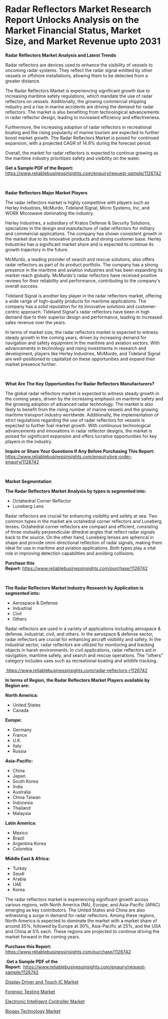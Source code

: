 <p><h1>Radar Reflectors Market Research Report Unlocks Analysis on the Market Financial Status, Market Size, and Market Revenue upto 2031</h1></p><p><strong>Radar Reflectors Market Analysis and Latest Trends</strong></p>
<p><p>Radar reflectors are devices used to enhance the visibility of vessels to oncoming radar systems. They reflect the radar signal emitted by other vessels or offshore installations, allowing them to be detected from a greater distance.</p><p>The Radar Reflectors Market is experiencing significant growth due to increasing maritime safety regulations, which mandate the use of radar reflectors on vessels. Additionally, the growing commercial shipping industry and a rise in marine accidents are driving the demand for radar reflectors. The market is also benefiting from technological advancements in radar reflector design, leading to increased efficiency and effectiveness.</p><p>Furthermore, the increasing adoption of radar reflectors in recreational boating and the rising popularity of marine tourism are expected to further boost market growth. The Radar Reflectors Market is poised for continued expansion, with a projected CAGR of 14.9% during the forecast period.</p><p>Overall, the market for radar reflectors is expected to continue growing as the maritime industry prioritizes safety and visibility on the water.</p></p>
<p><strong>Get a Sample PDF of the Report:&nbsp;</strong> <a href="https://www.reliablebusinessinsights.com/enquiry/request-sample/1126742">https://www.reliablebusinessinsights.com/enquiry/request-sample/1126742</a></p>
<p>&nbsp;</p>
<p><strong>Radar Reflectors Major Market Players</strong></p>
<p><p>The radar reflectors market is highly competitive with players such as Herley Industries, McMurdo, Tideland Signal, Micro Systems, Inc, and WORK Microwave dominating the industry. </p><p>Herley Industries, a subsidiary of Kratos Defense & Security Solutions, specializes in the design and manufacture of radar reflectors for military and commercial applications. The company has shown consistent growth in the market due to its innovative products and strong customer base. Herley Industries has a significant market share and is expected to continue its growth trajectory in the future.</p><p>McMurdo, a leading provider of search and rescue solutions, also offers radar reflectors as part of its product portfolio. The company has a strong presence in the maritime and aviation industries and has been expanding its market reach globally. McMurdo's radar reflectors have received positive reviews for their reliability and performance, contributing to the company's overall success.</p><p>Tideland Signal is another key player in the radar reflectors market, offering a wide range of high-quality products for maritime applications. The company has a solid reputation for its innovative solutions and customer-centric approach. Tideland Signal's radar reflectors have been in high demand due to their superior design and performance, leading to increased sales revenue over the years.</p><p>In terms of market size, the radar reflectors market is expected to witness steady growth in the coming years, driven by increasing demand for navigation and safety equipment in the maritime and aviation sectors. With advancements in technology and rising investments in research and development, players like Herley Industries, McMurdo, and Tideland Signal are well-positioned to capitalize on these opportunities and expand their market presence further.</p></p>
<p>&nbsp;</p>
<p><strong>What Are The Key Opportunities For Radar Reflectors Manufacturers?</strong></p>
<p><p>The global radar reflectors market is expected to witness steady growth in the coming years, driven by the increasing emphasis on maritime safety and the growing adoption of advanced radar technology. The market is also likely to benefit from the rising number of marine vessels and the growing maritime transport industry worldwide. Additionally, the implementation of strict regulations regarding the use of radar reflectors for vessels is expected to further fuel market growth. With continuous technological advancements and innovations in radar reflector designs, the market is poised for significant expansion and offers lucrative opportunities for key players in the industry.</p></p>
<p><strong>Inquire or Share Your Questions If Any Before Purchasing This Report:</strong> <a href="https://www.reliablebusinessinsights.com/enquiry/pre-order-enquiry/1126742">https://www.reliablebusinessinsights.com/enquiry/pre-order-enquiry/1126742</a></p>
<p>&nbsp;</p>
<p><strong>Market Segmentation</strong></p>
<p><strong>The Radar Reflectors Market Analysis by types is segmented into:</strong></p>
<p><ul><li>Octahedral Corner Reflector</li><li>Luneberg Lens</li></ul></p>
<p><p>Radar reflectors are crucial for enhancing visibility and safety at sea. Two common types in the market are octahedral corner reflectors and Luneberg lenses. Octahedral corner reflectors are compact and efficient, consisting of three mutually perpendicular dihedral angles that reflect radar signals back to the source. On the other hand, Luneberg lenses are spherical in shape and provide omni-directional reflection of radar signals, making them ideal for use in maritime and aviation applications. Both types play a vital role in improving detection capabilities and avoiding collisions.</p></p>
<p><strong>Purchase this Report:&nbsp;</strong><a href="https://www.reliablebusinessinsights.com/purchase/1126742">https://www.reliablebusinessinsights.com/purchase/1126742</a></p>
<p>&nbsp;</p>
<p><strong>The Radar Reflectors Market Industry Research by Application is segmented into:</strong></p>
<p><ul><li>Aerospace & Defense</li><li>Industrial</li><li>Civil</li><li>Others</li></ul></p>
<p><p>Radar reflectors are used in a variety of applications including aerospace & defense, industrial, civil, and others. In the aerospace & defense sector, radar reflectors are crucial for enhancing aircraft visibility and safety. In the industrial sector, radar reflectors are utilized for monitoring and tracking objects in harsh environments. In civil applications, radar reflectors aid in navigation, maritime safety, and search and rescue operations. The "others" category includes uses such as recreational boating and wildlife tracking.</p></p>
<p><a href="https://www.reliablebusinessinsights.com/radar-reflectors-r1126742">&nbsp;https://www.reliablebusinessinsights.com/radar-reflectors-r1126742</a></p>
<p><strong>In terms of Region, the Radar Reflectors Market Players available by Region are:</strong></p>
<p>
    <p> <strong> North America: </strong>
        <ul>
            <li>United States</li>
            <li>Canada</li>
        </ul>
        </p> 
    <p> <strong> Europe: </strong>
        <ul>
            <li>Germany</li>
            <li>France</li>
            <li>U.K.</li>
            <li>Italy</li>
            <li>Russia</li>
        </ul>
        </p> 
    <p> <strong> Asia-Pacific: </strong>
        <ul>
            <li>China</li>
            <li>Japan</li>
            <li>South Korea</li>
            <li>India</li>
            <li>Australia</li>
            <li>China Taiwan</li>
            <li>Indonesia</li>
            <li>Thailand</li>
            <li>Malaysia</li>
        </ul>
        </p> 
    <p> <strong> Latin America: </strong>
        <ul>
            <li>Mexico</li>
            <li>Brazil</li>
            <li>Argentina Korea</li>
            <li>Colombia</li>
        </ul>
        </p> 
    <p> <strong> Middle East & Africa: </strong>
        <ul>
            <li>Turkey</li>
            <li>Saudi</li>
            <li>Arabia</li>
            <li>UAE</li>
            <li>Korea</li>
        </ul>
    </p>
    </p>
<p><p>The radar reflectors market is experiencing significant growth across various regions, with North America (NA), Europe, and Asia-Pacific (APAC) emerging as key contributors. The United States and China are also witnessing a surge in demand for radar reflectors. Among these regions, North America is expected to dominate the market with a market share of around 35%, followed by Europe at 30%, Asia-Pacific at 25%, and the USA and China at 5% each. These regions are projected to continue driving the market forward in the coming years.</p></p>
<p><strong>Purchase this Report: </strong><a href="https://www.reliablebusinessinsights.com/purchase/1126742">https://www.reliablebusinessinsights.com/purchase/1126742</a></p>
<p>&nbsp;<strong>Get a Sample PDF of the Report:&nbsp;&nbsp;</strong><a href="https://www.reliablebusinessinsights.com/enquiry/request-sample/1126742">https://www.reliablebusinessinsights.com/enquiry/request-sample/1126742</a></p>
<p><strong></strong></p>
<p><p><a href="https://github.com/airdrophunter675/Market-Research-Report-List-1/blob/main/display-driver-and-touch-ic-market.md">Display Driver and Touch IC Market</a></p><p><a href="https://www.linkedin.com/pulse/forensic-testing-market-size-growing-cagr-126-report-covers-fpufe">Forensic Testing Market</a></p><p><a href="https://github.com/ayamsauke86/Market-Research-Report-List-1/blob/main/electronic-intelligent-controller-market.md">Electronic Intelligent Controller Market</a></p><p><a href="https://www.linkedin.com/pulse/global-biogas-technology-market-size-share-analysis-product-0lewc">Biogas Technology Market</a></p></p>